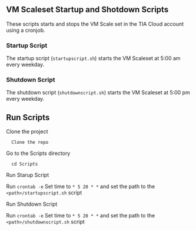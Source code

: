 ## VM Scaleset Startup and Shotdown Scripts

These scripts starts and stops the VM Scale set in the TIA Cloud account using a cronjob.

### Startup Script

The startup script (```startupscript.sh```) starts the VM Scaleset at 5:00 am every weekday.

### Shutdown Script

The shutdown script (```shutdownscript.sh```) starts the VM Scaleset at 5:00 pm every weekday.

## Run Scripts

Clone the project

```
  Clone the repo
```

Go to the Scripts directory

```
  cd Scripts
```

Run Starup Script

Run ```crontab -e``` 
Set  time to ```* 5 20 * *``` and set the path to the ```<path>/startupscript.sh``` script

Run Shutdown Script

Run ```crontab -e``` 
Set  time to ```* 5 20 * *``` and set the path to the ```<path>/shutdownscript.sh``` script






